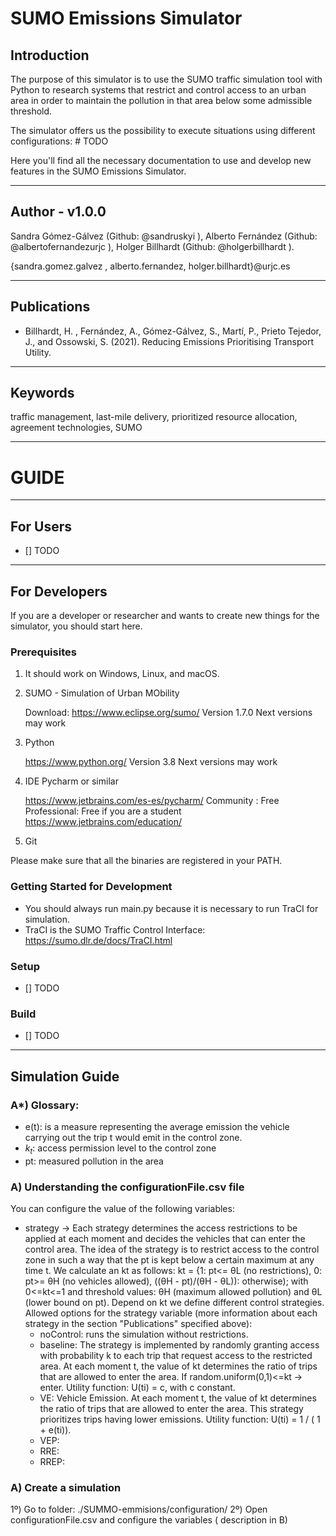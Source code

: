 # SUMO Emissions Simulator 

## Introduction

The purpose of this simulator is to use the SUMO traffic simulation tool with Python to research systems that restrict and control access to an urban area in order to maintain the pollution in that area below some admissible threshold.

The simulator offers us the possibility to execute situations using different configurations: # TODO

Here you'll find all the necessary documentation to use and develop new features in the SUMO Emissions Simulator. 

------------------------------
## Author - v1.0.0
Sandra Gómez-Gálvez (Github: @sandruskyi ), Alberto Fernández (Github: @albertofernandezurjc ), Holger Billhardt (Github: @holgerbillhardt ).

{sandra.gomez.galvez , alberto.fernandez, holger.billhardt}@urjc.es

------------------------------
## Publications 
- Billhardt, H. , Fernández, A., Gómez-Gálvez, S., Martí, P., Prieto Tejedor, J., and Ossowski, S. (2021). Reducing Emissions Prioritising Transport Utility.

------------------------------
## Keywords
traffic management, last-mile delivery, prioritized resource allocation, agreement technologies, SUMO

------------------------------
# GUIDE

------------------------------
## For Users 

- [] TODO

------------------------------
## For Developers
If you are a developer or researcher and wants to create new things for the simulator, you should start here. 

### Prerequisites

1. It should work on Windows, Linux, and macOS.

2. SUMO - Simulation of Urban MObility

   Download: https://www.eclipse.org/sumo/
   Version 1.7.0
   Next versions may work

3. Python

   https://www.python.org/
   Version 3.8
   Next versions may work
   
4. IDE Pycharm or similar
  
   https://www.jetbrains.com/es-es/pycharm/
   Community : Free
   Professional: Free if you are a student https://www.jetbrains.com/education/ 
   
5. Git

Please make sure that all the binaries are registered in your PATH.

### Getting Started for Development

- You should always run main.py because it is necessary to run TraCI for simulation. 
- TraCI is the SUMO Traffic Control Interface: https://sumo.dlr.de/docs/TraCI.html


### Setup

- [] TODO


### Build 
- [] TODO

------------------------------
## Simulation Guide

### A*) Glossary: 

   - e(t): is a measure representing the average emission the vehicle carrying out the trip t would emit in the control zone.
   - $k_{t}$: access permission level  to the control zone 
   - pt: measured pollution in the area 
  
### A) Understanding the configurationFile.csv file

You can configure the value of the following variables: 

   - strategy -> Each strategy determines the access restrictions to be applied at each moment and decides the vehicles that can enter the control area. The idea of the strategy is to restrict access to the control zone in such a way that the pt is kept below a certain maximum at any time t. We calculate an kt as follows: kt = {1: pt<= θL (no restrictions), 0: pt>= θH (no vehicles allowed), ((θH - pt)/(θH - θL)): otherwise); with 0<=kt<=1 and threshold values: θH (maximum allowed pollution) and θL (lower bound on pt). Depend on kt we define different control strategies. 
     Allowed options for the strategy variable (more information about each strategy in the section "Publications" specified above):
      - noControl: runs the simulation without restrictions.
      - baseline: The strategy is implemented by randomly granting access with probability k to each trip that request access to the restricted area. At each moment t, the value of kt determines the ratio of trips that are allowed to enter the area. If random.uniform(0,1)<=kt -> enter. Utility function: U(ti) = c, with c constant.
      - VE: Vehicle Emission. At each moment t, the value of kt determines the ratio of trips that are allowed to enter the area. This strategy prioritizes trips having
lower emissions. Utility function: U(ti) = 1 / ( 1 + e(ti)). 
      - VEP: 
      - RRE:
      - RREP:

### A) Create a simulation

   1º) Go to folder: ./SUMMO-emmisions/configuration/
   2º) Open configurationFile.csv and configure the variables ( description in B) 




